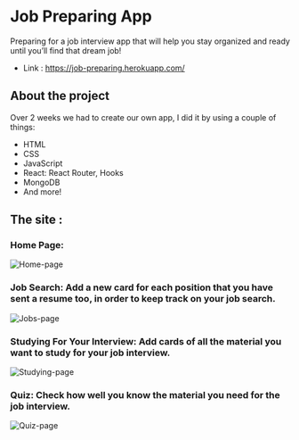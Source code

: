 # Job Preparing App

Preparing for a job interview app that will help you stay organized and ready until you’ll find that dream job! 
- Link : https://job-preparing.herokuapp.com/

## About the project

Over 2 weeks we had to create our own app, I did it by using a couple of things:

- HTML
- CSS
- JavaScript
- React: React Router, Hooks
- MongoDB
- And more!

## The site :

### Home Page:

![Home-page](https://user-images.githubusercontent.com/69958596/153936212-7a66ba0f-3efa-46c6-a5a0-c108ad25aee2.jpg)

### Job Search: Add a new card for each position that you have sent a resume too, in order to keep track on your job search.

![Jobs-page](https://user-images.githubusercontent.com/69958596/153936253-5ff5124c-f224-4a81-bc29-3aab82c62a4a.jpg)

### Studying For Your Interview: Add cards of all the material you want to study for your job interview.

![Studying-page](https://user-images.githubusercontent.com/69958596/153936340-b0cf1f4f-fa8c-478d-96f5-75bc4ced8fa2.jpg)

### Quiz: Check how well you know the material you need for the job interview.

![Quiz-page](https://user-images.githubusercontent.com/69958596/153936305-867485a1-33dc-4b8a-9ce9-b6453570a03d.jpg)
